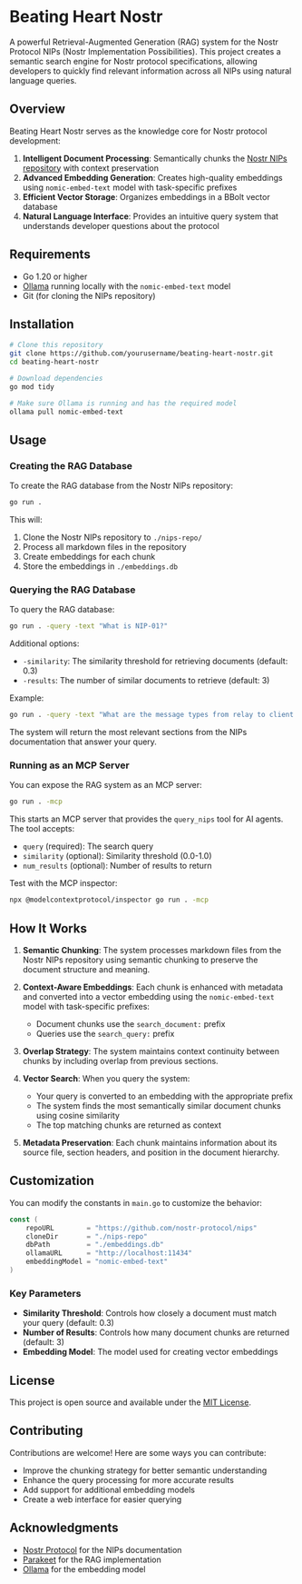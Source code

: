 # Beating Heart Nostr

A powerful Retrieval-Augmented Generation (RAG) system for the Nostr Protocol NIPs (Nostr Implementation Possibilities). This project creates a semantic search engine for Nostr protocol specifications, allowing developers to quickly find relevant information across all NIPs using natural language queries.

## Overview

Beating Heart Nostr serves as the knowledge core for Nostr protocol development:

1. **Intelligent Document Processing**: Semantically chunks the [Nostr NIPs repository](https://github.com/nostr-protocol/nips) with context preservation
2. **Advanced Embedding Generation**: Creates high-quality embeddings using `nomic-embed-text` model with task-specific prefixes
3. **Efficient Vector Storage**: Organizes embeddings in a BBolt vector database
4. **Natural Language Interface**: Provides an intuitive query system that understands developer questions about the protocol

## Requirements

- Go 1.20 or higher
- [Ollama](https://ollama.ai/) running locally with the `nomic-embed-text` model
- Git (for cloning the NIPs repository)

## Installation

```bash
# Clone this repository
git clone https://github.com/yourusername/beating-heart-nostr.git
cd beating-heart-nostr

# Download dependencies
go mod tidy

# Make sure Ollama is running and has the required model
ollama pull nomic-embed-text
```

## Usage

### Creating the RAG Database

To create the RAG database from the Nostr NIPs repository:

```bash
go run .
```

This will:
1. Clone the Nostr NIPs repository to `./nips-repo/`
2. Process all markdown files in the repository
3. Create embeddings for each chunk
4. Store the embeddings in `./embeddings.db`

### Querying the RAG Database

To query the RAG database:

```bash
go run . -query -text "What is NIP-01?"
```

Additional options:
- `-similarity`: The similarity threshold for retrieving documents (default: 0.3)
- `-results`: The number of similar documents to retrieve (default: 3)

Example:
```bash
go run . -query -text "What are the message types from relay to client in NIP-01?" -results 5 -similarity 0.25
```

The system will return the most relevant sections from the NIPs documentation that answer your query.

### Running as an MCP Server

You can expose the RAG system as an MCP server:

```bash
go run . -mcp
```

This starts an MCP server that provides the `query_nips` tool for AI agents. The tool accepts:
- `query` (required): The search query
- `similarity` (optional): Similarity threshold (0.0-1.0)
- `num_results` (optional): Number of results to return

Test with the MCP inspector:
```bash
npx @modelcontextprotocol/inspector go run . -mcp
```

## How It Works

1. **Semantic Chunking**: The system processes markdown files from the Nostr NIPs repository using semantic chunking to preserve the document structure and meaning.

2. **Context-Aware Embeddings**: Each chunk is enhanced with metadata and converted into a vector embedding using the `nomic-embed-text` model with task-specific prefixes:
   - Document chunks use the `search_document:` prefix
   - Queries use the `search_query:` prefix

3. **Overlap Strategy**: The system maintains context continuity between chunks by including overlap from previous sections.

4. **Vector Search**: When you query the system:
   - Your query is converted to an embedding with the appropriate prefix
   - The system finds the most semantically similar document chunks using cosine similarity
   - The top matching chunks are returned as context

5. **Metadata Preservation**: Each chunk maintains information about its source file, section headers, and position in the document hierarchy.

## Customization

You can modify the constants in `main.go` to customize the behavior:

```go
const (
    repoURL        = "https://github.com/nostr-protocol/nips"
    cloneDir       = "./nips-repo"
    dbPath         = "./embeddings.db"
    ollamaURL      = "http://localhost:11434"
    embeddingModel = "nomic-embed-text"
)
```

### Key Parameters

- **Similarity Threshold**: Controls how closely a document must match your query (default: 0.3)
- **Number of Results**: Controls how many document chunks are returned (default: 3)
- **Embedding Model**: The model used for creating vector embeddings

## License

This project is open source and available under the [MIT License](LICENSE).

## Contributing

Contributions are welcome! Here are some ways you can contribute:

- Improve the chunking strategy for better semantic understanding
- Enhance the query processing for more accurate results
- Add support for additional embedding models
- Create a web interface for easier querying

## Acknowledgments

- [Nostr Protocol](https://github.com/nostr-protocol/nips) for the NIPs documentation
- [Parakeet](https://github.com/parakeet-nest/parakeet) for the RAG implementation
- [Ollama](https://ollama.ai/) for the embedding model
